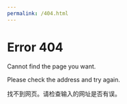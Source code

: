 ```yaml
---
permalink: /404.html
---
```


# Error 404
Cannot find the page you want.

Please check the address and try again.

找不到网页。请检查输入的网址是否有误。
